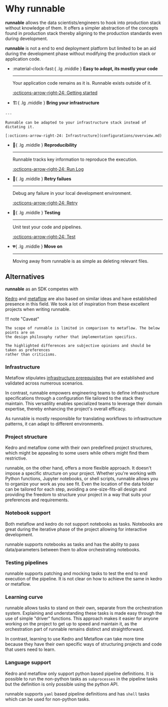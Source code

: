 # Why runnable

**runnable** allows the data scientists/engineers to hook into production stack without
knowledge of them. It offers a simpler abstraction of the concepts found in
production stack thereby aligning to the production standards even during development.

**runnable** is not a end to end deployment platform but limited to be an aid during
the development phase without modifying the production stack or application code.

<div class="grid cards" markdown>

-   :material-clock-fast:{ .lg .middle } __Easy to adopt, its mostly your code__

    ---

    Your application code remains as it is. Runnable exists outside of it.

    [:octicons-arrow-right-24: Getting started](concepts/the-big-picture.md)

-    :building_construction:{ .lg .middle } __Bring your infrastructure__

    ---

    Runnable can be adapted to your infrastructure stack instead of dictating it.

    [:octicons-arrow-right-24: Infrastructure](configurations/overview.md)

-   :memo:{ .lg .middle } __Reproducibility__

    ---

    Runnable tracks key information to reproduce the execution.

    [:octicons-arrow-right-24: Run Log](concepts/run-log.md)



-   :repeat:{ .lg .middle } __Retry failues__

    ---

    Debug any failure in your local development environment.

    [:octicons-arrow-right-24: Retry](#)

-   :microscope:{ .lg .middle } __Testing__

    ---

    Unit test your code and pipelines.

    [:octicons-arrow-right-24: Test](#)



-   :broken_heart:{ .lg .middle } __Move on__

    ---

    Moving away from runnable is as simple as deleting relevant files.


</div>


## Alternatives

**runnable** as an SDK competes with

[Kedro](https://github.com/kedro-org/kedro) and [metaflow](https://metaflow.org/) are also
based on similar ideas and have established presence in this field. We took a lot of
inspiration from these excellent projects when writing runnable.

!!! note "Caveat"

    The scope of runnable is limited in comparison to metaflow. The below points are on
    the design philosophy rather that implementation specifics.

    The highlighted differences are subjective opinions and should be taken as preferences
    rather than criticisms.




### Infrastructure

Metaflow stipulates [infrastructure prerequisites](https://docs.metaflow.org/getting-started/infrastructure) that are established and validated across numerous scenarios.

In contrast, runnable empowers engineering teams to define infrastructure specifications through a configuration file tailored to the stack they maintain. This versatility enables specialized teams to leverage their domain expertise, thereby enhancing the project's overall efficacy.

As runnable is mostly responsible for translating workflows to infrastructure patterns, it can
adapt to different environments.

### Project structure

Kedro and metaflow come with their own predefined project structures, which might be
appealing to some users while others might find them restrictive.

runnable, on the other hand, offers a more flexible approach. It doesn't impose a specific
structure on your project. Whether you're working with Python functions, Jupyter notebooks,
or shell scripts, runnable allows you to organize your work as you see fit. Even the location
of the data folder can be tailored for each step, avoiding a one-size-fits-all design and
providing the freedom to structure your project in a way that suits your preferences and
requirements.


### Notebook support

Both metaflow and kedro do not support notebooks as tasks. Notebooks are great during the iterative
phase of the project allowing for interactive development.

runnable supports notebooks as tasks and has the ability to pass data/parameters between them
to allow orchestrating notebooks.

### Testing pipelines

runnable supports patching and mocking tasks to test the end to end execution of the
pipeline. It is not clear on how to achieve the same in kedro or metaflow.

### Learning curve

runnable allows tasks to stand on their own, separate from the orchestration system. Explaining and
understanding these tasks is made easy through the use of simple "driver" functions. This approach
makes it easier for anyone working on the project to get up to speed and maintain it, as the
orchestration part of runnable remains distinct and straightforward.

In contrast, learning to use Kedro and Metaflow can take more time because they have their own
specific ways of structuring projects and code that users need to learn.

### Language support

Kedro and metaflow only support python based pipeline definitions. It is possible to
run the non-python tasks as ```subprocesses``` in the pipeline tasks but the definition
is only possible using the python API.

runnable supports ```yaml``` based pipeline definitions and has ```shell``` tasks which
can be used for non-python tasks.
